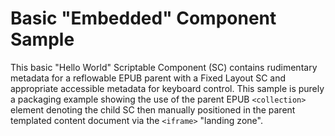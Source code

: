 # Basic "Embedded" Component Sample

This basic "Hello World" Scriptable Component (SC) contains rudimentary metadata for a reflowable EPUB parent with a Fixed
Layout SC and appropriate accessible metadata for keyboard control. This sample is purely a packaging example showing the use of the parent EPUB `<collection>` element denoting the child SC then manually positioned in the parent templated content document via the `<iframe>` "landing zone".
